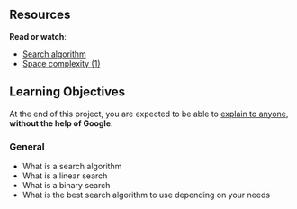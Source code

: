 <h2>Resources</h2>

<p><strong>Read or watch</strong>:</p>

<ul>
<li><a href="/rltoken/ntNFhA9urmBxZfcn8gjsqw" title="Search algorithm" target="_blank">Search algorithm</a> </li>
<li><a href="/rltoken/pPScxisIQ0eOPBPXkjcEmg" title="Space complexity (1)" target="_blank">Space complexity (1)</a> </li>
</ul>

<h2>Learning Objectives</h2>

<p>At the end of this project, you are expected to be able to <a href="/rltoken/lJ0EufgfezB1bAdsnqPekw" title="explain to anyone" target="_blank">explain to anyone</a>, <strong>without the help of Google</strong>:</p>

<h3>General</h3>

<ul>
<li>What is a search algorithm</li>
<li>What is a linear search</li>
<li>What is a binary search</li>
<li>What is the best search algorithm to use depending on your needs</li>
</ul>
